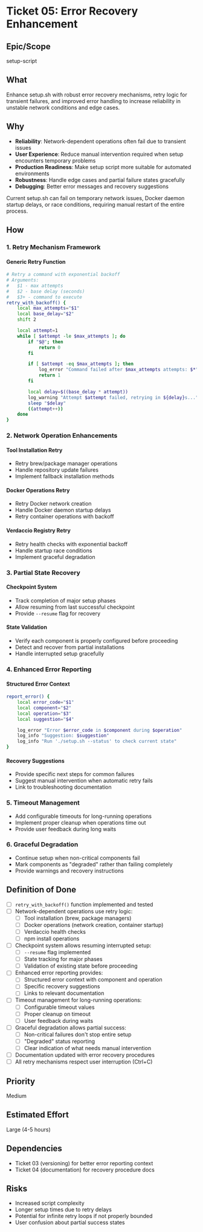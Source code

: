 # Ticket 05: Error Recovery Enhancement

## Epic/Scope

setup-script

## What

Enhance setup.sh with robust error recovery mechanisms, retry logic for transient failures, and improved error handling to increase reliability in unstable network conditions and edge cases.

## Why

- **Reliability**: Network-dependent operations often fail due to transient issues
- **User Experience**: Reduce manual intervention required when setup encounters temporary problems
- **Production Readiness**: Make setup script more suitable for automated environments
- **Robustness**: Handle edge cases and partial failure states gracefully
- **Debugging**: Better error messages and recovery suggestions

Current setup.sh can fail on temporary network issues, Docker daemon startup delays, or race conditions, requiring manual restart of the entire process.

## How

### 1. Retry Mechanism Framework

#### Generic Retry Function

```bash
# Retry a command with exponential backoff
# Arguments:
#   $1 - max attempts
#   $2 - base delay (seconds)
#   $3+ - command to execute
retry_with_backoff() {
    local max_attempts="$1"
    local base_delay="$2"
    shift 2

    local attempt=1
    while [ $attempt -le $max_attempts ]; do
        if "$@"; then
            return 0
        fi

        if [ $attempt -eq $max_attempts ]; then
            log_error "Command failed after $max_attempts attempts: $*"
            return 1
        fi

        local delay=$((base_delay * attempt))
        log_warning "Attempt $attempt failed, retrying in ${delay}s..."
        sleep "$delay"
        ((attempt++))
    done
}
```

### 2. Network Operation Enhancements

#### Tool Installation Retry

- Retry brew/package manager operations
- Handle repository update failures
- Implement fallback installation methods

#### Docker Operations Retry

- Retry Docker network creation
- Handle Docker daemon startup delays
- Retry container operations with backoff

#### Verdaccio Registry Retry

- Retry health checks with exponential backoff
- Handle startup race conditions
- Implement graceful degradation

### 3. Partial State Recovery

#### Checkpoint System

- Track completion of major setup phases
- Allow resuming from last successful checkpoint
- Provide `--resume` flag for recovery

#### State Validation

- Verify each component is properly configured before proceeding
- Detect and recover from partial installations
- Handle interrupted setup gracefully

### 4. Enhanced Error Reporting

#### Structured Error Context

```bash
report_error() {
    local error_code="$1"
    local component="$2"
    local operation="$3"
    local suggestion="$4"

    log_error "Error $error_code in $component during $operation"
    log_info "Suggestion: $suggestion"
    log_info "Run './setup.sh --status' to check current state"
}
```

#### Recovery Suggestions

- Provide specific next steps for common failures
- Suggest manual intervention when automatic retry fails
- Link to troubleshooting documentation

### 5. Timeout Management

- Add configurable timeouts for long-running operations
- Implement proper cleanup when operations time out
- Provide user feedback during long waits

### 6. Graceful Degradation

- Continue setup when non-critical components fail
- Mark components as "degraded" rather than failing completely
- Provide warnings and recovery instructions

## Definition of Done

- [ ] `retry_with_backoff()` function implemented and tested
- [ ] Network-dependent operations use retry logic:
  - [ ] Tool installation (brew, package managers)
  - [ ] Docker operations (network creation, container startup)
  - [ ] Verdaccio health checks
  - [ ] npm install operations
- [ ] Checkpoint system allows resuming interrupted setup:
  - [ ] `--resume` flag implemented
  - [ ] State tracking for major phases
  - [ ] Validation of existing state before proceeding
- [ ] Enhanced error reporting provides:
  - [ ] Structured error context with component and operation
  - [ ] Specific recovery suggestions
  - [ ] Links to relevant documentation
- [ ] Timeout management for long-running operations:
  - [ ] Configurable timeout values
  - [ ] Proper cleanup on timeout
  - [ ] User feedback during waits
- [ ] Graceful degradation allows partial success:
  - [ ] Non-critical failures don't stop entire setup
  - [ ] "Degraded" status reporting
  - [ ] Clear indication of what needs manual intervention
- [ ] Documentation updated with error recovery procedures
- [ ] All retry mechanisms respect user interruption (Ctrl+C)

## Priority

Medium

## Estimated Effort

Large (4-5 hours)

## Dependencies

- Ticket 03 (versioning) for better error reporting context
- Ticket 04 (documentation) for recovery procedure docs

## Risks

- Increased script complexity
- Longer setup times due to retry delays
- Potential for infinite retry loops if not properly bounded
- User confusion about partial success states
